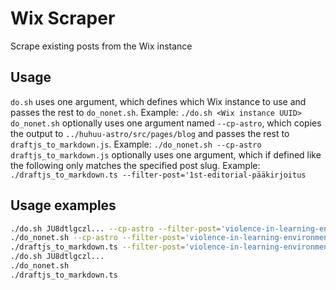 # Wix Scraper
Scrape existing posts from the Wix instance
## Usage
`do.sh` uses one argument, which defines which Wix instance to use and passes the rest to `do_nonet.sh`. Example: `./do.sh <Wix instance UUID>` </br>
`do_nonet.sh` optionally uses one argument named `--cp-astro`, which copies the output to `../huhuu-astro/src/pages/blog` and passes the rest to `draftjs_to_markdown.js`. Example: `./do_nonet.sh --cp-astro` </br>
`draftjs_to_markdown.js` optionally uses one argument, which if defined like the following only matches the specified post slug. Example: `./draftjs_to_markdown.ts --filter-post='1st-editorial-pääkirjoitus` </br>
## Usage examples
```sh
./do.sh JU8dtlgczl... --cp-astro --filter-post='violence-in-learning-environments-what-can-we-do'
./do_nonet.sh --cp-astro --filter-post='violence-in-learning-environments-what-can-we-do'
./draftjs_to_markdown.ts --filter-post='violence-in-learning-environments-what-can-we-do'
./do.sh JU8dtlgczl...
./do_nonet.sh
./draftjs_to_markdown.ts
```

